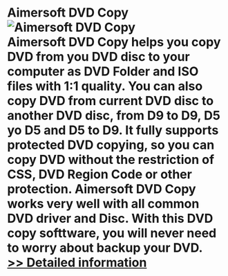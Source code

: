 # Aimersoft DVD Copy<br />![Aimersoft DVD Copy](https://mycommerce.akamaized.net/api/pimages/P300952609/BIG/300952609.PNG)<br />Aimersoft DVD Copy helps you copy DVD from you DVD disc to your computer as DVD Folder and ISO files with 1:1 quality. You can also copy DVD from current DVD disc to another DVD disc, from D9 to D9, D5 yo D5 and D5 to D9. It fully supports protected DVD copying, so you can copy DVD without the restriction of CSS, DVD Region Code or other protection. Aimersoft DVD Copy works very well with all common DVD driver and Disc. With this DVD copy softtware, you will never need to worry about backup your DVD.<br />[>> Detailed information](https://secure.shareit.com/shareit/product.html?productid=300952609&affiliateid=200057808)